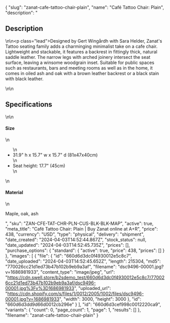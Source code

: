 {
  "slug": "zanat-cafe-tattoo-chair-plain",
  "name": "Café Tattoo Chair: Plain",
  "description": "<h2>Description</h2>\n<!-- split -->\n<p class=\"lead\">Designed by Gert Wingårdh with Sara Helder, Zanat's Tattoo seating family adds a charminging minimalist take on a cafe chair. Lightweight and stackable, it features a backrest in fittingly thick, natural saddle leather. The narrow legs with arched joinery intersect the seat surface, leaving a winsome woodgrain inset. Suitable for public spaces such as restaurants, bars and meeting rooms as well as in the home, it comes in oiled ash and oak with a brown leather backrest or a black stain with black leather.</p>\n<!-- split -->\n<h2>Specifications</h2>\n<!-- split -->\n<h4>Size</h4>\n<ul>\n<li>31.9\" h x 15.7\" w x 15.7\" d (81x47x40cm)</li>\n<li>Seat height: 17.7\" (45cm)</li>\n</ul>\n<h4>Material</h4>\n<p>Maple, oak, ash</p>",
  "sku": "ZAN-CFE-TAT-CHR-PLN-CUS-BLK-BLK-MAP",
  "active": true,
  "meta_title": "Café Tattoo Chair: Plain | Buy Zanat online at A+R",
  "price": 438,
  "currency": "USD",
  "type": "physical",
  "delivery": "shipment",
  "date_created": "2024-04-03T14:52:44.867Z",
  "stock_status": null,
  "date_updated": "2024-04-03T14:52:45.735Z",
  "prices": [],
  "purchase_options": {
    "standard": {
      "active": true,
      "price": 438,
      "prices": []
    }
  },
  "images": [
    {
      "file": {
        "id": "660d6d3dc0f4930012e5c8c7",
        "date_uploaded": "2024-04-03T14:52:45.652Z",
        "length": 215304,
        "md5": "770026cc21d1ed73b47b102b9eb9a3af",
        "filename": "dsc9496-00001.jpg?v=1686981933",
        "content_type": "image/jpeg",
        "url": "https://cdn.swell.store/b2sdemo_test/660d6d3dc0f4930012e5c8c7/770026cc21d1ed73b47b102b9eb9a3af/dsc9496-00001.jpg%3Fv%3D1686981933",
        "uploaded_url": "https://cdn.shopify.com/s/files/1/0012/2005/1002/files/dsc9496-00001.jpg?v=1686981933",
        "width": 3000,
        "height": 3000
      },
      "id": "660d6d3dd9d66d0012cb296e"
    }
  ],
  "id": "660d6d3cef998c0012220ca9",
  "variants": {
    "count": 0,
    "page_count": 1,
    "page": 1,
    "results": []
  },
  "filename": "zanat-cafe-tattoo-chair-plain"
}